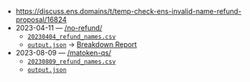 * https://discuss.ens.domains/t/temp-check-ens-invalid-name-refund-proposal/16824
* 2023-04-11 — [/no-refund/](./no-refund)
	* [`20230404_refund_names.csv`](./no-refund/20230404_refund_names.csv)
	* [`output.json`](./no-refund/output.json) → [Breakdown Report](https://adraffy.github.io/ens-norm-tests/test-breakdown/refund-matoken/)
* 2023-08-09 — [/matoken-qs/](./matoken-qs)
	* [`20230809_refund_names.csv`](./matoken-qs/20230809_refund_names.csv)
	* [`output.json`](./matoken-qs/output.json)